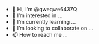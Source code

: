 - 👋 Hi, I’m @qweqwe6437Q
- 👀 I’m interested in ...
- 🌱 I’m currently learning ...
- 💞️ I’m looking to collaborate on ...
- 📫 How to reach me ...

<!---
qweqwe6437Q/qweqwe6437Q is a ✨ special ✨ repository because its `README.md` (this file) appears on your GitHub profile.
You can click the Preview link to take a look at your changes.
--->
